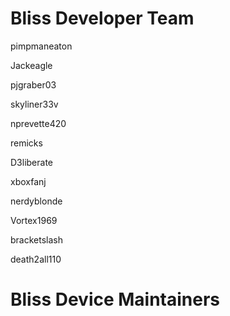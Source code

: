 Bliss Developer Team
=====================

pimpmaneaton

Jackeagle

pjgraber03 

skyliner33v

nprevette420

remicks

D3liberate

xboxfanj

nerdyblonde

Vortex1969

bracketslash

death2all110

Bliss Device Maintainers
=======================
